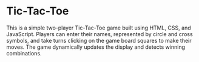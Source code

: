 # Tic-Tac-Toe
This is a simple two-player Tic-Tac-Toe game built using HTML, CSS, and JavaScript. Players can enter their names, represented by circle and cross symbols, and take turns clicking on the game board squares to make their moves. The game dynamically updates the display and detects winning combinations. 

